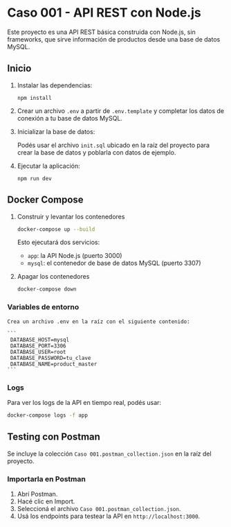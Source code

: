 # Caso 001 - API REST con Node.js

Este proyecto es una API REST básica construida con Node.js, sin frameworks, que sirve información de productos desde una base de datos MySQL.
               

## Inicio

1. Instalar las dependencias:

    ```
    npm install
    ```

2. Crear un archivo `.env` a partir de `.env.template` y completar los datos de conexión a tu base de datos MySQL.

3. Inicializar la base de datos:

    Podés usar el archivo `init.sql` ubicado en la raíz del proyecto para crear la base de datos y poblarla con datos de ejemplo.  


4. Ejecutar la aplicación:

    ```
    npm run dev
    ```

## Docker Compose
1. Construir y levantar los contenedores
    ```bash
    docker-compose up --build
    ```
    Esto ejecutará dos servicios:
     - `app`: la API Node.js (puerto 3000)
     - `mysql`: el contenedor de base de datos MySQL (puerto 3307)

2. Apagar los contenedores
    ```bash
    docker-compose down
    ```
    
### Variables de entorno
    Crea un archivo .env en la raíz con el siguiente contenido:  

    ```
     DATABASE_HOST=mysql  
     DATABASE_PORT=3306  
     DATABASE_USER=root  
     DATABASE_PASSWORD=tu_clave  
     DATABASE_NAME=product_master  
    ```

### Logs
Para ver los logs de la API en tiempo real, podés usar:
```bash
docker-compose logs -f app
```

## Testing con Postman
Se incluye la colección `Caso 001.postman_collection.json` en la raíz del proyecto.

### Importarla en Postman
1. Abrí Postman.  
2. Hacé clic en Import.  
3. Seleccioná el archivo `Caso 001.postman_collection.json`.  
4. Usá los endpoints para testear la API en `http://localhost:3000`.  